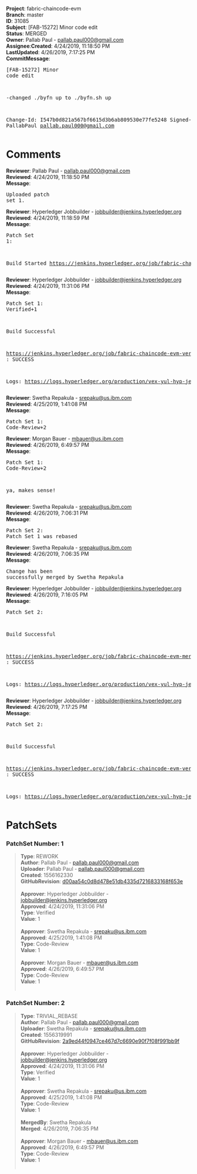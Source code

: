 <strong>Project</strong>: fabric-chaincode-evm</br><strong>Branch</strong>: master<br><strong>ID</strong>: 31085<br><strong>Subject</strong>: [FAB-15272] Minor code edit<br><strong>Status</strong>: MERGED<br><strong>Owner</strong>: Pallab Paul - pallab.paul000@gmail.com<br><strong>Assignee</strong>:<strong>Created</strong>: 4/24/2019, 11:18:50 PM<br><strong>LastUpdated</strong>: 4/26/2019, 7:17:25 PM<br><strong>CommitMessage</strong>:<br><pre>[FAB-15272] Minor code edit

 -changed ./byfn up to ./byfn.sh up

Change-Id: I547b0d821a567bf6615d3b6ab809530e77fe5248
Signed-off-by: PallabPaul <pallab.paul000@gmail.com>
</pre><h1>Comments</h1><strong>Reviewer</strong>: Pallab Paul - pallab.paul000@gmail.com<br><strong>Reviewed</strong>: 4/24/2019, 11:18:50 PM<br><strong>Message</strong>: <pre>Uploaded patch set 1.</pre><strong>Reviewer</strong>: Hyperledger Jobbuilder - jobbuilder@jenkins.hyperledger.org<br><strong>Reviewed</strong>: 4/24/2019, 11:18:59 PM<br><strong>Message</strong>: <pre>Patch Set 1:

Build Started https://jenkins.hyperledger.org/job/fabric-chaincode-evm-verify-x86_64/375/</pre><strong>Reviewer</strong>: Hyperledger Jobbuilder - jobbuilder@jenkins.hyperledger.org<br><strong>Reviewed</strong>: 4/24/2019, 11:31:06 PM<br><strong>Message</strong>: <pre>Patch Set 1: Verified+1

Build Successful 

https://jenkins.hyperledger.org/job/fabric-chaincode-evm-verify-x86_64/375/ : SUCCESS

Logs: https://logs.hyperledger.org/production/vex-yul-hyp-jenkins-3/fabric-chaincode-evm-verify-x86_64/375</pre><strong>Reviewer</strong>: Swetha Repakula - srepaku@us.ibm.com<br><strong>Reviewed</strong>: 4/25/2019, 1:41:08 PM<br><strong>Message</strong>: <pre>Patch Set 1: Code-Review+2</pre><strong>Reviewer</strong>: Morgan Bauer - mbauer@us.ibm.com<br><strong>Reviewed</strong>: 4/26/2019, 6:49:57 PM<br><strong>Message</strong>: <pre>Patch Set 1: Code-Review+2

ya, makes sense!</pre><strong>Reviewer</strong>: Swetha Repakula - srepaku@us.ibm.com<br><strong>Reviewed</strong>: 4/26/2019, 7:06:31 PM<br><strong>Message</strong>: <pre>Patch Set 2: Patch Set 1 was rebased</pre><strong>Reviewer</strong>: Swetha Repakula - srepaku@us.ibm.com<br><strong>Reviewed</strong>: 4/26/2019, 7:06:35 PM<br><strong>Message</strong>: <pre>Change has been successfully merged by Swetha Repakula</pre><strong>Reviewer</strong>: Hyperledger Jobbuilder - jobbuilder@jenkins.hyperledger.org<br><strong>Reviewed</strong>: 4/26/2019, 7:16:05 PM<br><strong>Message</strong>: <pre>Patch Set 2:

Build Successful 

https://jenkins.hyperledger.org/job/fabric-chaincode-evm-merge-x86_64/57/ : SUCCESS

Logs: https://logs.hyperledger.org/production/vex-yul-hyp-jenkins-3/fabric-chaincode-evm-merge-x86_64/57</pre><strong>Reviewer</strong>: Hyperledger Jobbuilder - jobbuilder@jenkins.hyperledger.org<br><strong>Reviewed</strong>: 4/26/2019, 7:17:25 PM<br><strong>Message</strong>: <pre>Patch Set 2:

Build Successful 

https://jenkins.hyperledger.org/job/fabric-chaincode-evm-verify-x86_64/380/ : SUCCESS

Logs: https://logs.hyperledger.org/production/vex-yul-hyp-jenkins-3/fabric-chaincode-evm-verify-x86_64/380</pre><h1>PatchSets</h1><h3>PatchSet Number: 1</h3><blockquote><strong>Type</strong>: REWORK<br><strong>Author</strong>: Pallab Paul - pallab.paul000@gmail.com<br><strong>Uploader</strong>: Pallab Paul - pallab.paul000@gmail.com<br><strong>Created</strong>: 1556162330<br><strong>GitHubRevision</strong>: [d00aa54c0d8d478e51db4335d7216833168f653e](https://github.com/hyperledger/fabric-chaincode-evm/commit/d00aa54c0d8d478e51db4335d7216833168f653e)<br><br><strong>Approver</strong>: Hyperledger Jobbuilder - jobbuilder@jenkins.hyperledger.org<br><strong>Approved</strong>: 4/24/2019, 11:31:06 PM<br><strong>Type</strong>: Verified<br><strong>Value</strong>: 1<br><br><strong>Approver</strong>: Swetha Repakula - srepaku@us.ibm.com<br><strong>Approved</strong>: 4/25/2019, 1:41:08 PM<br><strong>Type</strong>: Code-Review<br><strong>Value</strong>: 1<br><br><strong>Approver</strong>: Morgan Bauer - mbauer@us.ibm.com<br><strong>Approved</strong>: 4/26/2019, 6:49:57 PM<br><strong>Type</strong>: Code-Review<br><strong>Value</strong>: 1<br><br></blockquote><h3>PatchSet Number: 2</h3><blockquote><strong>Type</strong>: TRIVIAL_REBASE<br><strong>Author</strong>: Pallab Paul - pallab.paul000@gmail.com<br><strong>Uploader</strong>: Swetha Repakula - srepaku@us.ibm.com<br><strong>Created</strong>: 1556319991<br><strong>GitHubRevision</strong>: [2a9ed44f0947ce467d7c6690e90f7f08f991bb9f](https://github.com/hyperledger/fabric-chaincode-evm/commit/2a9ed44f0947ce467d7c6690e90f7f08f991bb9f)<br><br><strong>Approver</strong>: Hyperledger Jobbuilder - jobbuilder@jenkins.hyperledger.org<br><strong>Approved</strong>: 4/24/2019, 11:31:06 PM<br><strong>Type</strong>: Verified<br><strong>Value</strong>: 1<br><br><strong>Approver</strong>: Swetha Repakula - srepaku@us.ibm.com<br><strong>Approved</strong>: 4/25/2019, 1:41:08 PM<br><strong>Type</strong>: Code-Review<br><strong>Value</strong>: 1<br><br><strong>MergedBy</strong>: Swetha Repakula<br><strong>Merged</strong>: 4/26/2019, 7:06:35 PM<br><br><strong>Approver</strong>: Morgan Bauer - mbauer@us.ibm.com<br><strong>Approved</strong>: 4/26/2019, 6:49:57 PM<br><strong>Type</strong>: Code-Review<br><strong>Value</strong>: 1<br><br></blockquote>